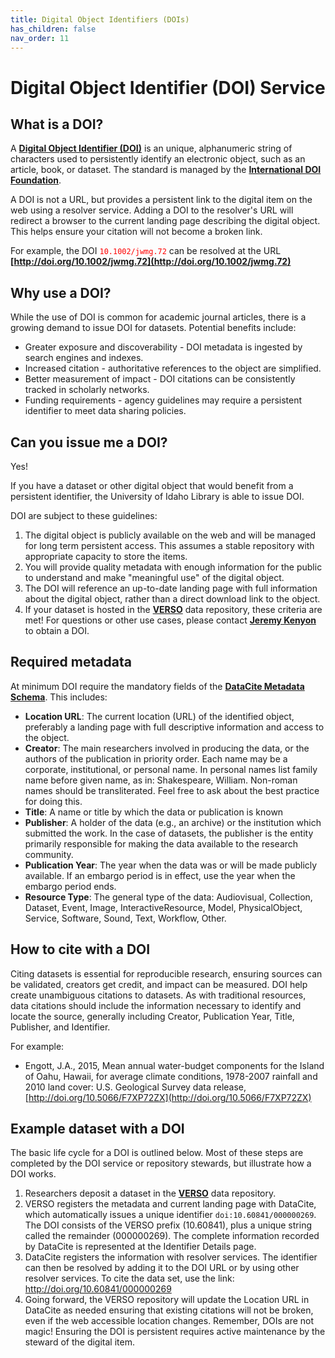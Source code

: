 ```yaml
---
title: Digital Object Identifiers (DOIs)
has_children: false
nav_order: 11
---
```


# Digital Object Identifier (DOI) Service

## What is a DOI?

A **[Digital Object Identifier (DOI)](https://en.wikipedia.org/wiki/Digital_object_identifier)** is an unique, alphanumeric string of characters used to persistently identify an electronic object, such as an article, book, or dataset. The standard is managed by the **[International DOI Foundation](http://www.doi.org/index.html)**.

A DOI is not a URL, but provides a persistent link to the digital item on the web using a resolver service. Adding a DOI to the resolver's URL will redirect a browser to the current landing page describing the digital object. This helps ensure your citation will not become a broken link.

For example, the DOI <span style="color: red;">`10.1002/jwmg.72`</span> can be resolved at the URL **[http://doi.org/10.1002/jwmg.72](http://doi.org/10.1002/jwmg.72)**

## Why use a DOI?

While the use of DOI is common for academic journal articles, there is a growing demand to issue DOI for datasets. Potential benefits include:

- Greater exposure and discoverability - DOI metadata is ingested by search engines and indexes.
- Increased citation - authoritative references to the object are simplified.
- Better measurement of impact - DOI citations can be consistently tracked in scholarly networks.
- Funding requirements - agency guidelines may require a persistent identifier to meet data sharing policies.

## Can you issue me a DOI?

Yes!

If you have a dataset or other digital object that would benefit from a persistent identifier, the University of Idaho Library is able to issue DOI.

DOI are subject to these guidelines:

1. The digital object is publicly available on the web and will be managed for long term persistent access. This assumes a stable repository with appropriate capacity to store the items.
2. You will provide quality metadata with enough information for the public to understand and make "meaningful use" of the digital object.
3. The DOI will reference an up-to-date landing page with full information about the digital object, rather than a direct download link to the object.
4. If your dataset is hosted in the **[VERSO](https://verso.uidaho.edu)** data repository, these criteria are met! For questions or other use cases, please contact **[Jeremy Kenyon](mailto:jkenyon@uidaho.edu)** to obtain a DOI.

## Required metadata

At minimum DOI require the mandatory fields of the **[DataCite Metadata Schema](http://schema.datacite.org/)**. This includes:

- **Location URL**: The current location (URL) of the identified object, preferably a landing page with full descriptive information and access to the object.
- **Creator**: The main researchers involved in producing the data, or the authors of the publication in priority order. Each name may be a corporate, institutional, or personal name. In personal names list family name before given name, as in: Shakespeare, William. Non-roman names should be transliterated. Feel free to ask about the best practice for doing this.
- **Title**: A name or title by which the data or publication is known
- **Publisher**: A holder of the data (e.g., an archive) or the institution which submitted the work. In the case of datasets, the publisher is the entity primarily responsible for making the data available to the research community.
- **Publication Year**: The year when the data was or will be made publicly available. If an embargo period is in effect, use the year when the embargo period ends.
- **Resource Type**: The general type of the data: Audiovisual, Collection, Dataset, Event, Image, InteractiveResource, Model, PhysicalObject, Service, Software, Sound, Text, Workflow, Other.

## How to cite with a DOI

Citing datasets is essential for reproducible research, ensuring sources can be validated, creators get credit, and impact can be measured. DOI help create unambiguous citations to datasets. As with traditional resources, data citations should include the information necessary to identify and locate the source, generally including Creator, Publication Year, Title, Publisher, and Identifier.

For example:

- Engott, J.A., 2015, Mean annual water-budget components for the Island of Oahu, Hawaii, for average climate conditions, 1978-2007 rainfall and 2010 land cover: U.S. Geological Survey data release, [http://doi.org/10.5066/F7XP72ZX](http://doi.org/10.5066/F7XP72ZX)


## Example dataset with a DOI

The basic life cycle for a DOI is outlined below. Most of these steps are completed by the DOI service or repository stewards, but illustrate how a DOI works.

1. Researchers deposit a dataset in the **[VERSO](https://verso.uidaho.edu)** data repository.
2. VERSO registers the metadata and current landing page with DataCite, which automatically issues a unique identifier `doi:10.60841/000000269`. The DOI consists of the VERSO prefix (10.60841), plus a unique string called the remainder (000000269). The complete information recorded by DataCite is represented at the Identifier Details page.
3. DataCite registers the information with resolver services. The identifier can then be resolved by adding it to the DOI URL or by using other resolver services. To cite the data set, use the link: http://doi.org/10.60841/000000269
4. Going forward, the VERSO repository will update the Location URL in DataCite as needed ensuring that existing citations will not be broken, even if the web accessible location changes. Remember, DOIs are not magic! Ensuring the DOI is persistent requires active maintenance by the steward of the digital item.